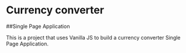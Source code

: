 # Currency converter

##Single Page Application

This is a project that uses Vanilla JS to build a currency converter Single Page Application.
